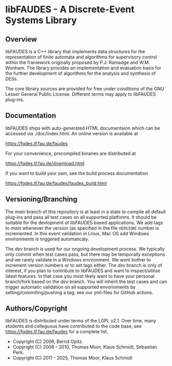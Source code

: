 # libFAUDES - A Discrete-Event Systems Library 



## Overview


libFAUDES is a C++ library that implements data structures for the representation 
of finite automata and algorithms for supervisory control within the framework 
originally proposed by P.J. Ramadge and W.M. Wonham. The library provides an 
implementation and evaluation basis for the further development of 
algorithms for the analysis and synthesis of DESs.

The core library sources are provided for free under conditions of the GNU Lesser 
General Public License.  Different terms may apply to libFAUDES plug-ins.




## Documentation

libFAUDES ships with auto-generated HTML documentaion which can be
accessed via ./doc/index.html. An online version is available at

https://fgdes.tf.fau.de/faudes

For your convenience, precompiled binaries are distributed at

https://fgdes.tf.fau.de/download.html

If you want to build your own, see the build process documentation

https://fgdes.tf.fau.de/faudes/faudes_build.html


## Versioning/Branching

The <i>main</i> branch of this repository is at least in a state to compile all default 
plug-ins and pass all test cases on all supported platforms. It should be suitable for
the devlopment of libFAUDES based applications.
We add tags to <i>main</i> whenever the version (as specified in the 
file `VERSION`) number is incremented. In this event validation in Linux, Mac OS add 
Windows environments is triggered automaticaly.  

The <i>dev</i> branch is used for our ongoing development process. We typically only commit
when test cases pass, but there may be temporally exceptions and we rarely validate in a 
Windows environment. We wont bother to increment version numbers or to set tags either. The 
<i>dev</i> branch is only of interest, if you plan to contribute to libFAUDES and want to 
inspect/utilise latest features. In that case you most likely want to have your personal branch/fork 
based on the <i>dev</i> branch. You will inherit the test cases and can trigger automatic 
validation on all supported envorinments by setting/commiting/pushing a tag; see our yml-files
for GitHub actions.



## Authors/Copyright

libFAUDES is distributed under terms of the LGPL v2.1. Over time, many students and colleguous have contributed to the code base; see  https://fgdes.tf.fau.de/faudes for a complete list.

- Copyright (C) 2006, Bernd Opitz.
- Copyright (C) 2008 - 2010, Thomas Moor, Klaus Schmidt, Sebastian Perk. 
- Copyright (C) 2011 - 2025, Thomas Moor, Klaus Schmidt


